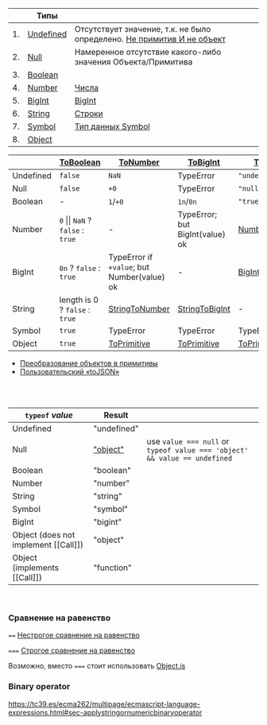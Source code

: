 
|    | Типы                                                                                                                              |                                                                                                                             |
|----|-----------------------------------------------------------------------------------------------------------------------------------|-----------------------------------------------------------------------------------------------------------------------------|
| 1. | [Undefined](https://tc39.es/ecma262/multipage/ecmascript-data-types-and-values.html#sec-ecmascript-language-types-undefined-type) | Отсутствует значение, т.к. не было определено. [Не примитив И не объект](https://2ality.com/2013/05/history-undefined.html) | 
| 2. | [Null](https://tc39.es/ecma262/multipage/ecmascript-data-types-and-values.html#sec-ecmascript-language-types-null-type)           | Намеренное отсутствие какого-либо значения Объекта/Примитива                                                                | 
| 3. | [Boolean](https://tc39.es/ecma262/multipage/ecmascript-data-types-and-values.html#sec-ecmascript-language-types-boolean-type)     |                                                                                                                             | 
| 4. | [Number](https://tc39.es/ecma262/multipage/ecmascript-data-types-and-values.html#sec-ecmascript-language-types-number-type)       | [Числа](https://learn.javascript.ru/number)                                                                                 | 
| 5. | [BigInt](https://tc39.es/ecma262/multipage/ecmascript-data-types-and-values.html#sec-ecmascript-language-types-bigint-type)       | [BigInt](https://learn.javascript.ru/bigint)                                                                                | 
| 6. | [String](https://tc39.es/ecma262/multipage/ecmascript-data-types-and-values.html#sec-ecmascript-language-types-string-type)       | [Строки](https://learn.javascript.ru/string)                                                                                | 
| 7. | [Symbol](https://tc39.es/ecma262/multipage/ecmascript-data-types-and-values.html#sec-ecmascript-language-types-symbol-type)       | [Тип данных Symbol](https://learn.javascript.ru/symbol)                                                                     | 
| 8. | [Object](https://tc39.es/ecma262/multipage/ecmascript-data-types-and-values.html#sec-object-type)                                 |                                                                                                                             | 
  
|           | [ToBoolean](https://tc39.es/ecma262/multipage/abstract-operations.html#sec-toboolean) | [ToNumber](https://tc39.es/ecma262/multipage/abstract-operations.html#sec-tonumber)             | [ToBigInt](https://tc39.es/ecma262/multipage/abstract-operations.html#sec-tobigint)                        | [ToString](https://tc39.es/ecma262/multipage/abstract-operations.html#sec-tostring)                                           | [ToObject](https://tc39.es/ecma262/multipage/abstract-operations.html#sec-toobject) |
|-----------|---------------------------------------------------------------------------------------|-------------------------------------------------------------------------------------------------|------------------------------------------------------------------------------------------------------------|-------------------------------------------------------------------------------------------------------------------------------|-------------------------------------------------------------------------------------|
| Undefined | `false`                                                                               | `NaN`                                                                                           | TypeError                                                                                                  | `"undefined"`                                                                                                                 | TypeError                                                                           |
| Null      | `false`                                                                               | `+0`                                                                                            | TypeError                                                                                                  | `"null"`                                                                                                                      | TypeError                                                                           |
| Boolean   | -                                                                                     | `1`/`+0`                                                                                        | `1n`/`0n`                                                                                                  | `"true"/"false"`                                                                                                              | `Boolean(value)`                                                                    |
| Number    | `0` &#124;&#124; `NaN` ? `false` : `true`                                             | -                                                                                               | TypeError; but BigInt(value) ok                                                                            | [Number::toString](https://tc39.es/ecma262/multipage/ecmascript-data-types-and-values.html#sec-numeric-types-number-tostring) | `Number(value)`                                                                     |
| BigInt    | `0n` ? `false` : `true`                                                               | TypeError if `+value`; but Number(value) ok                                                     | -                                                                                                          | [BigInt::toString](https://tc39.es/ecma262/multipage/ecmascript-data-types-and-values.html#sec-numeric-types-bigint-tostring) | `BigInt(value)`                                                                     |
| String    | length is 0 ? `false` : `true`                                                        | [StringToNumber](https://tc39.es/ecma262/multipage/abstract-operations.html#sec-stringtonumber) | [StringToBigInt](https://tc39.es/ecma262/multipage/abstract-operations.html#sec-stringtobigint)            | -                                                                                                                             | `String(value)`                                                                     |
| Symbol    | `true`                                                                                | TypeError                                                                                       | TypeError                                                                                                  | TypeError                                                                                                                     | `Symbol(value)`                                                                     |
| Object    | `true`                                                                                | [ToPrimitive](https://tc39.es/ecma262/multipage/abstract-operations.html#sec-toprimitive)       | [ToPrimitive](https://tc39.es/ecma262/multipage/abstract-operations.html#sec-toprimitive)                  | [ToPrimitive](https://tc39.es/ecma262/multipage/abstract-operations.html#sec-toprimitive)                                     | -                                                                                   |

- [Преобразование объектов в примитивы](https://learn.javascript.ru/object-toprimitive)
- [Пользовательский «toJSON»](https://learn.javascript.ru/json#polzovatelskiy-tojson)
<br/>
<br/>
  
| `typeof` *value*                     | Result                                                  |                                                                           |
|--------------------------------------|---------------------------------------------------------|---------------------------------------------------------------------------|
| Undefined                            | "undefined"                                             |                                                                           |
| Null                                 | ["object"](https://2ality.com/2013/10/typeof-null.html) | use `value === null` or `typeof value === 'object' && value == undefined` |
| Boolean                              | "boolean"                                               |
| Number                               | "number"                                                |
| String                               | "string"                                                |
| Symbol                               | "symbol"                                                |
| BigInt                               | "bigint"                                                |
| Object (does not implement [[Call]]) | "object"                                                |
| Object (implements [[Call]])         | "function"                                              |
<br/>
  
### Сравнение на равенство

`==` [Нестрогое сравнение на равенство](https://tc39.es/ecma262/multipage/abstract-operations.html#sec-islooselyequal)

`===` [Строгое сравнение на равенство](https://tc39.es/ecma262/multipage/abstract-operations.html#sec-isstrictlyequal)

Возможно, вместо `===` стоит использовать [Object.is](https://tc39.es/ecma262/multipage/fundamental-objects.html#sec-object.is)

### Binary operator

https://tc39.es/ecma262/multipage/ecmascript-language-expressions.html#sec-applystringornumericbinaryoperator
